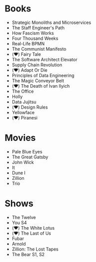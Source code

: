 # Books

- Strategic Monoliths and Microservices
- The Staff Engineer's Path
- How Fascism Works
- Four Thousand Weeks
- Real-Life BPMN
- The Communist Manifesto
- (:heart:) Fairy Tale
- The Software Architect Elevator
- Supply Chain Revolution
- (:heart:) Adapt Or Die
- Principles of Data Engineering
- The Magic Conveyor Belt
- (:heart:) The Death of Ivan Ilyich
- The Office
- Holly
- Data Jujitsu
- (:heart:) Design Rules
- Yellowface
- (:heart:) Piranesi

# Movies

- Pale Blue Eyes
- The Great Gatsby
- John Wick
- It
- Dune I
- Zillion
- Trio

# Shows

- The Twelve
- You S4
- (:heart:) The White Lotus
- (:heart:) The Last of Us
- Fubar
- Arnold
- Zillion: The Lost Tapes
- The Bear S1, S2
